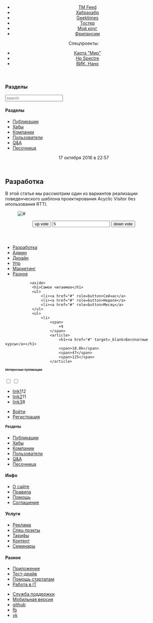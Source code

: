 <!DOCTYPE html>
<html lang=ru>
<head>
<meta charset=utf-8>
<meta name=viewport content="width=device-width, initial-scale=1">
<title>Хабрахабр</title>      
      <header>
	<aside>
        <ul>
            <li><a href=/ >TM Feed</a>
            <li><a href=/ >Хабрахабр</a>
            <li><a href=/ >Geektimes</a>
            <li><a href=/ >Тостер</a>
            <li><a href=/ >Мой круг</a>
            <li><a href=/ >Фрилансим</a>
       </ul>
        <span>Спецпроекты:</span>
        <ul>
            <li><a href=/ >Карта "Мир"</a>
            <li><a href=/ >Нр Spectre </a>
            <li><a href=/ >ВИК. Нано </a>
        </ul>
    </aside>
        </header>
   <main>
   <article>
        <section>
           <h1>Разделы</h1>
                <form action=/ >
                <input type=text name=search placeholder=search>
                <nav>
                <h1>Разделы</h1>
                <ul>
                    <li><a href="#">Публикации</a>
                    <li><a href="#">Хабы</a>
                    <li><a href="#">Компании</a>
                    <li><a href="#">Пользователи</a>
                    <li><a href="#">Q&amp;A</a>
                    <li><a href="#">Песочница</a>
                </ul>
            </nav>
       </section>
       </article>
    
<article>            
    <header>
           <time datetime="2016-10-17 T22:57:00Z">17 октября 2016 в 22:57</time>
            </header>
        <main>
        <article>
        <h2> Разработка</h2>  
        <p>В этой статье мы рассмотрим один из вариантов реализации поведенческого шаблона проектирования Acyclic Visitor без ипользования RTTI.
        </p> 
        <figure>
     <img src=pic_1x.png srcset="pic_2x.png 2x" alt="#">
            </figure>
</article>
            
<section>
                <header>
                    <form action=/ >
                        <button>up vote</button>
                        <input type=text value=5>
                        <button>down vote</button>
                    </form>
                    </header>
     <small></small>
     <aside>
     <h1></h1>
     <aside>
      <nav>
      <ul>
      <li><a href=/ >Разработка</a>
      <li><a href=/ >Админ</a>
      <li><a href=/ >Дизайн</a>
      <li><a href=/ >Упр</a>
      <li><a href=/ >Маркетинг</a>
      <li><a href=/ >Разное</a>
      </ul>
      </nav>
      </aside>

               <aside>
                <h1>Самое читаемое</h1>
                <ul>
                    <li><a href="#" role=button>Сейчас</a>
                    <li><a href="#" role=button>Неделя</a>
                    <li><a href="#" role=button>Месяц</a>
                </ul>
                <ul>
                    <li>
                        <span>
                            +9
                        </span>
                        <article>
                            <h1><a href="#" target=_blank>Бесплатные курсы</a></h1>
                            <span>18.8k</span>
                            <span>47</span>
                            <span>125</span>
                        </article>
<article>
<footer>
                <section>
                    <h1>Интересные публикации</h1>
                    <form action="#">
                        <input type="checkbox" value=GT>
                        <input type="checkbox" value=HH>
                    </form>
                    <ul>
                        <li><a href="#">link1</a><span>12</span>
                        <li><a href="#">link2</a><span>11</span>
                        <li><a href="#">link3</a><span>8</span>
                    </ul>
                </section>
        </footer>
        </article>
        <footer>
                    <ul>
                        <li><a href="#">Войти</a>
                        <li><a href="#">Регистрация</a>
</ul>
            <nav>
                <h1>Разделы</h1>
                <ul>
                    <li><a href="#">Публикации</a>
                    <li><a href="#">Хабы</a>
                    <li><a href="#">Компании</a>
                    <li><a href="#">Пользователи</a>
                    <li><a href="#">Q&amp;A</a>
                    <li><a href="#">Песочница</a>
                </ul>
            </nav>
                <h1>Инфо</h1>
<ul>
                    <li><a href="#">О сайте</a>
                    <li><a href="#">Правила</a>
                    <li><a href="#">Помощь</a>
                    <li><a href="#">Соглашение</a>
                </ul>
                <h1>Услуги</h1>
<ul>
                    <li><a href="#">Реклама</a>
                    <li><a href="#">Спец прэкты</a>
                    <li><a href="#">Тарифы</a>
                    <li><a href="#">Контент</a>
                    <li><a href="#">Семинары</a>
            </ul>
                <h1>Разное</h1>
<ul>
                    <li><a href="#">Приложение</a>
                    <li><a href="#">Тест-драйв</a>
                    <li><a href="#">Помощь стартапам</a>
                    <li><a href="#">Работа в IT</a>
                </ul>
            
<ul>
                    <li><a href="#">Служба поддержки</a>
                    <li><a href="#">Мобильная версия</a>
                <li><a href=/ >github</a>
		<li><a href=/ >fb</a>
		<li><a href=/ >vk</a>
                </ul>
        </footer>
    </main>
</body>
</html>
